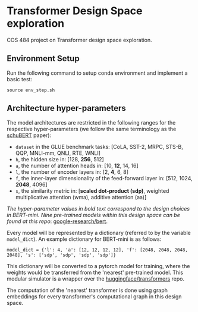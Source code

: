 # Transformer Design Space exploration
COS 484 project on Transformer design space exploration.

## Environment Setup

Run the following command to setup conda environment and implement a basic test:
```
source env_step.sh
```

## Architecture hyper-parameters

The model architectures are restricted in the following ranges for the respective hyper-parameters (we follow the same terminology as the [schuBERT](https://www.aclweb.org/anthology/2020.acl-main.250.pdf) paper):

- `dataset` in the GLUE benchmark tasks: [CoLA, SST-2, MRPC, STS-B, QQP, MNLI-mm, QNLI, RTE, WNLI]
- `h`, the hidden size in: [128, **256**, 512]
- `a`, the number of attention heads in: [10, **12**, 14, 16]
- `l`, the number of encoder layers in: [2, **4**, 6, 8]
- `f`, the inner-layer dimensionality of the feed-forward layer in: [512, 1024, **2048**, 4096]
- `s`, the similarity metric in: [**scaled dot-product (sdp)**, weighted multiplicative attention (wma), additive attention (aa)]

*The hyper-parameter values in bold text correspond to the design choices in BERT-mini. Nine pre-trained models within this design space can be found at this repo*: [google-research/bert](https://github.com/google-research/bert).

Every model will be represented by a dictionary (referred to by the variable `model_dict`). An example dictionary for BERT-mini is as follows:

```
model_dict = {'l': 4, 'a': [12, 12, 12, 12], 'f': [2048, 2048, 2048, 2048], 's': ['sdp', 'sdp', 'sdp', 'sdp']}
```

This dictionary will be converted to a pytorch model for training, where the weights would be transferred from the 'nearest' pre-trained model. This modular simulator is a wrapper over the [huggingface/transformers](https://github.com/huggingface/transformers) repo.

The computation of the 'nearest' transformer is done using graph embeddings for every transformer's computational graph in this design space. 
